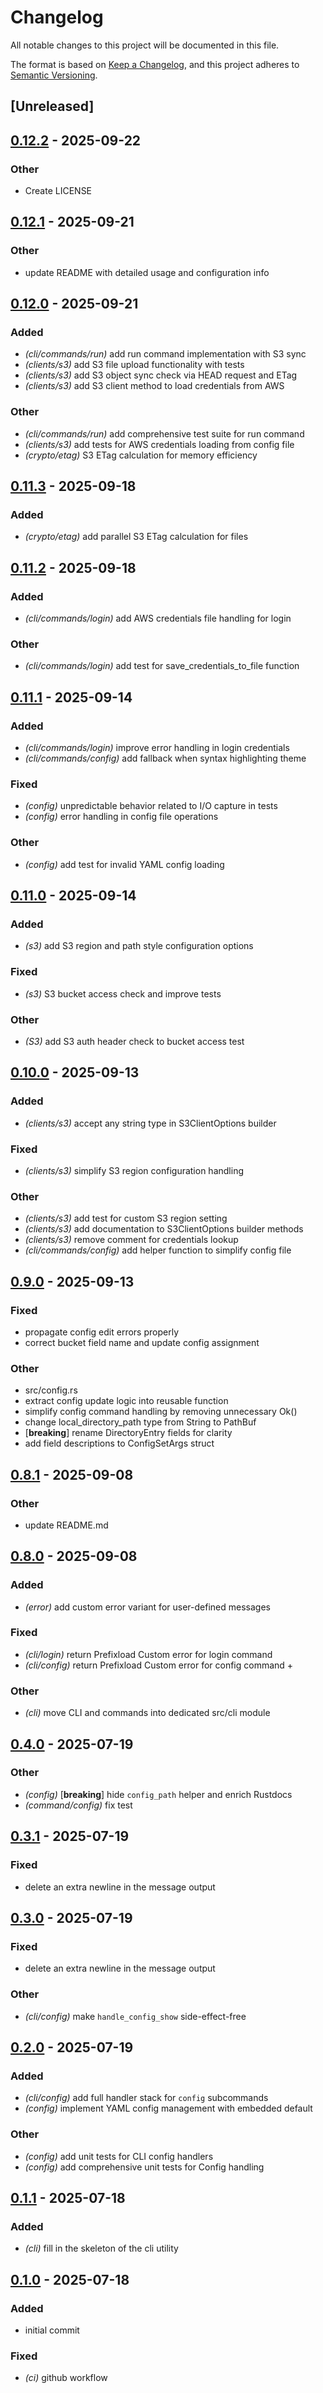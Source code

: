# Changelog

All notable changes to this project will be documented in this file.

The format is based on [Keep a Changelog](https://keepachangelog.com/en/1.0.0/),
and this project adheres to [Semantic Versioning](https://semver.org/spec/v2.0.0.html).

## [Unreleased]

## [0.12.2](https://github.com/b4rgut/prefixload/compare/v0.12.1...v0.12.2) - 2025-09-22

### Other

- Create LICENSE

## [0.12.1](https://github.com/b4rgut/prefixload/compare/v0.12.0...v0.12.1) - 2025-09-21

### Other

- update README with detailed usage and configuration info

## [0.12.0](https://github.com/b4rgut/prefixload/compare/v0.11.3...v0.12.0) - 2025-09-21

### Added

- *(cli/commands/run)* add run command implementation with S3 sync
- *(clients/s3)* add S3 file upload functionality with tests
- *(clients/s3)* add S3 object sync check via HEAD request and ETag
- *(clients/s3)* add S3 client method to load credentials from AWS

### Other

- *(cli/commands/run)* add comprehensive test suite for run command
- *(clients/s3)* add tests for AWS credentials loading from config file
- *(crypto/etag)* S3 ETag calculation for memory efficiency

## [0.11.3](https://github.com/b4rgut/prefixload/compare/v0.11.2...v0.11.3) - 2025-09-18

### Added

- *(crypto/etag)* add parallel S3 ETag calculation for files

## [0.11.2](https://github.com/b4rgut/prefixload/compare/v0.11.1...v0.11.2) - 2025-09-18

### Added

- *(cli/commands/login)* add AWS credentials file handling for login

### Other

- *(cli/commands/login)* add test for save_credentials_to_file function

## [0.11.1](https://github.com/b4rgut/prefixload/compare/v0.11.0...v0.11.1) - 2025-09-14

### Added

- *(cli/commands/login)* improve error handling in login credentials
- *(cli/commands/config)* add fallback when syntax highlighting theme

### Fixed

- *(config)* unpredictable behavior related to I/O capture in tests
- *(config)* error handling in config file operations

### Other

- *(config)* add test for invalid YAML config loading

## [0.11.0](https://github.com/b4rgut/prefixload/compare/v0.10.0...v0.11.0) - 2025-09-14

### Added

- *(s3)* add S3 region and path style configuration options

### Fixed

- *(s3)* S3 bucket access check and improve tests

### Other

- *(S3)* add S3 auth header check to bucket access test

## [0.10.0](https://github.com/b4rgut/prefixload/compare/v0.9.0...v0.10.0) - 2025-09-13

### Added

- *(clients/s3)* accept any string type in S3ClientOptions builder

### Fixed

- *(clients/s3)* simplify S3 region configuration handling

### Other

- *(clients/s3)* add test for custom S3 region setting
- *(clients/s3)* add documentation to S3ClientOptions builder methods
- *(clients/s3)* remove comment for credentials lookup
- *(cli/commands/config)* add helper function to simplify config file

## [0.9.0](https://github.com/b4rgut/prefixload/compare/v0.8.1...v0.9.0) - 2025-09-13

### Fixed

- propagate config edit errors properly
- correct bucket field name and update config assignment

### Other

- src/config.rs
- extract config update logic into reusable function
- simplify config command handling by removing unnecessary Ok()
- change local_directory_path type from String to PathBuf
- [**breaking**] rename DirectoryEntry fields for clarity
- add field descriptions to ConfigSetArgs struct

## [0.8.1](https://github.com/b4rgut/prefixload/compare/v0.8.0...v0.8.1) - 2025-09-08

### Other

- update README.md

## [0.8.0](https://github.com/b4rgut/prefixload/compare/v0.7.1...v0.8.0) - 2025-09-08

### Added

- *(error)* add custom error variant for user-defined messages

### Fixed

- *(cli/login)* return Prefixload Custom error for login command
- *(cli/config)* return Prefixload Custom error for config command +

### Other

- *(cli)* move CLI and commands into dedicated src/cli module

## [0.4.0](https://github.com/b4rgut/prefixload/compare/v0.3.1...v0.4.0) - 2025-07-19

### Other

- *(config)* [**breaking**] hide `config_path` helper and enrich Rustdocs
- *(command/config)* fix test

## [0.3.1](https://github.com/b4rgut/prefixload/compare/v0.3.0...v0.3.1) - 2025-07-19

### Fixed

- delete an extra newline in the message output

## [0.3.0](https://github.com/b4rgut/prefixload/compare/v0.2.0...v0.3.0) - 2025-07-19

### Fixed

- delete an extra newline in the message output

### Other

- *(cli/config)* make `handle_config_show` side-effect-free

## [0.2.0](https://github.com/b4rgut/prefixload/compare/v0.1.1...v0.2.0) - 2025-07-19

### Added

- *(cli/config)* add full handler stack for `config` subcommands
- *(config)* implement YAML config management with embedded default

### Other

- *(config)* add unit tests for CLI config handlers
- *(config)* add comprehensive unit tests for Config handling

## [0.1.1](https://github.com/b4rgut/prefixload/compare/v0.1.0...v0.1.1) - 2025-07-18

### Added

- *(cli)* fill in the skeleton of the cli utility

## [0.1.0](https://github.com/b4rgut/prefixload/releases/tag/v0.1.0) - 2025-07-18

### Added

- initial commit

### Fixed

- *(ci)* github workflow
